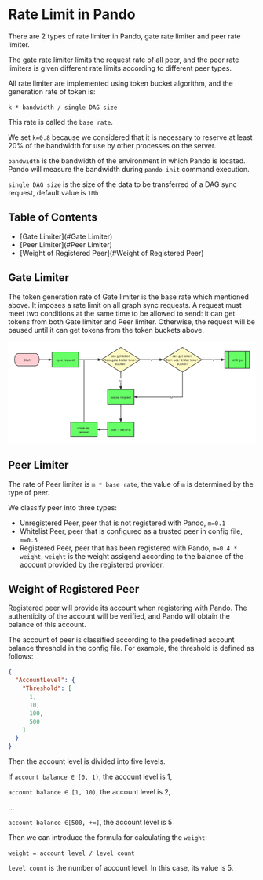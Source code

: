 # Rate Limit in Pando

There are 2 types of rate limiter in Pando, gate rate limiter and  peer rate limiter.

The gate rate limiter limits the request rate of all peer, and the peer rate limiters is given different rate limits according to different peer types.

All rate limiter are implemented using token bucket algorithm, and the generation rate of token is:

`k * bandwidth / single DAG size`

This rate is called the `base rate`.

We set `k=0.8` because we considered that it is necessary to reserve at least 20% of the bandwidth for use by other processes on the server.

`bandwidth` is the bandwidth of the environment in which Pando is located. Pando will measure the bandwidth during `pando init` command execution.

`single DAG size` is the size of the data to be transferred of a DAG sync request, default value is `1Mb`

## Table of Contents

- [Gate Limiter](#Gate Limiter)
- [Peer Limiter](#Peer Limiter)
- [Weight of Registered Peer](#Weight of Registered Peer)



## Gate Limiter

The token generation rate of Gate limiter is the base rate which mentioned above. It imposes a rate limit on all graph sync requests. A request must meet two conditions at the same time to be allowed to send: it can get tokens from both Gate limiter and Peer limiter. Otherwise, the request will be paused until it can get tokens from the token buckets above.

![pando rate limit (2)](https://raw.githubusercontent.com/bsjohnson01/resources/master/pando%20rate%20limit%20(2).png)

## Peer Limiter

The rate of Peer limiter  is `m * base rate`, the value of `m` is determined by the type of peer.

We classify peer into three types:

- Unregistered Peer, peer that is not registered with Pando, `m=0.1`
- Whitelist Peer, peer that is configured as a trusted peer in config file, `m=0.5`
- Registered Peer, peer that has been registered with Pando, `m=0.4 * weight`, `weight` is the weight assigend according to the balance of the account provided by the registered provider.



## Weight of Registered Peer

Registered peer will provide its account when registering with Pando. The authenticity of the account will be verified, and Pando will obtain the balance of this account.

The account of peer is classified according to the predefined account balance threshold in the config file. For example, the threshold is defined as follows:

```json
{
  "AccountLevel": {
    "Threshold": [
      1,
      10,
      100,
      500
    ]
  }
}
```

Then the account level is divided into five levels.

If `account balance ∈ [0, 1)`, the account level is 1, 

`account balance ∈ [1, 10)`, the account level is 2,

...

`account balance ∈[500, +∞]`, the account level is 5

Then we can introduce the formula for calculating the `weight`:

`weight = account level / level count`

`level count` is the number of account level. In this case, its value is 5.

